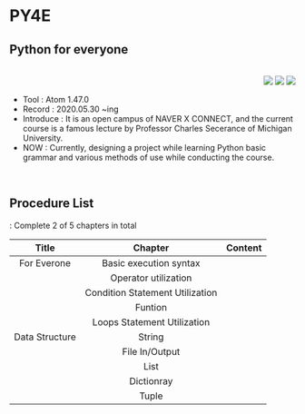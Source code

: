# PY4E

## Python for everyone

<br>
<div align="right">
<a href="https://www.py4e.com/"/><img src="https://img.shields.io/static/v1?label=&message=Official site&color=blue"/></a>
<a href="https://www.youtube.com/user/csev/featured"/><img src="https://img.shields.io/static/v1?label=&message=Official Youtube&color=red&logo=youtube"/></a>
<a href="https://hits.seeyoufarm.com"/><img src="https://hits.seeyoufarm.com/api/count/incr/badge.svg?url=https://github.com/eona1301/PY4E"/></a>

</div>

- Tool : Atom 1.47.0
- Record : 2020.05.30 ~ing
- Introduce : It is an open campus of NAVER X CONNECT, and the current course is a famous lecture by Professor Charles Secerance of Michigan University.
- NOW : Currently, designing a project while learning Python basic grammar and various methods of use while conducting the course.

<br>

## Procedure List

: Complete 2 of 5 chapters in total

|     Title      |             Chapter             | Content |
| :------------: | :-----------------------------: | :-----: |
|  For Everone   |     Basic execution syntax      |         |
|                |      Operator utilization       |         |
|                | Condition Statement Utilization |         |
|                |             Funtion             |         |
|                |   Loops Statement Utilization   |         |
| Data Structure |             String              |         |
|                |         File In/Output          |         |
|                |              List               |         |
|                |           Dictionray            |         |
|                |              Tuple              |         |
